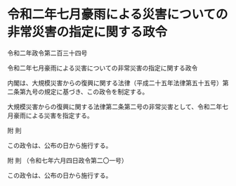 # 令和二年七月豪雨による災害についての非常災害の指定に関する政令

令和二年政令第二百三十四号

令和二年七月豪雨による災害についての非常災害の指定に関する政令

内閣は、大規模災害からの復興に関する法律（平成二十五年法律第五十五号）第二条第九号の規定に基づき、この政令を制定する。

大規模災害からの復興に関する法律第二条第二号の非常災害として、令和二年七月豪雨による災害を指定する。

附 則

この政令は、公布の日から施行する。

附 則 （令和七年六月四日政令第二〇一号）

この政令は、公布の日から施行する。
